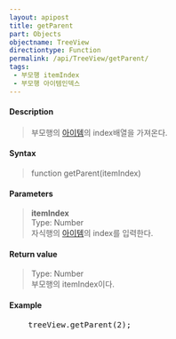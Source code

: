 ```yaml
---
layout: apipost
title: getParent
part: Objects
objectname: TreeView
directiontype: Function
permalink: /api/TreeView/getParent/
tags:
 - 부모행 itemIndex
 - 부모행 아이템인덱스
---
```



#### Description

> 부모행의 [아이템](/api/features/Grid%20Item/)의 index배열을 가져온다.

#### Syntax

> function getParent(itemIndex)  

#### Parameters

> **itemIndex**  
> Type: Number  
> 자식행의 [아이템](/api/features/Grid%20Item/)의 index를 입력한다.  

#### Return value

> Type: Number  
> 부모행의 itemIndex이다.  

#### Example

<pre class="prettyprint">
    treeView.getParent(2);
</pre>

